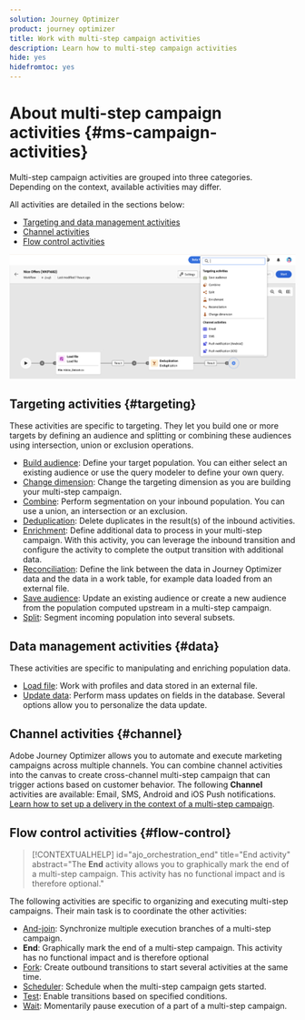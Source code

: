 ```yaml
---
solution: Journey Optimizer
product: journey optimizer
title: Work with multi-step campaign activities
description: Learn how to multi-step campaign activities
hide: yes
hidefromtoc: yes
---
```


# About multi-step campaign activities {#ms-campaign-activities}

Multi-step campaign activities are grouped into three categories. Depending on the context, available activities may differ. 

All activities are detailed in the sections below:

* [Targeting and data management activities](#targeting)
* [Channel activities](#channel)
* [Flow control activities](#flow-control)

![](../assets/workflow-activities.png)

## Targeting activities {#targeting}

These activities are specific to targeting. They let you build one or more targets by defining an audience and splitting or combining these audiences using intersection, union or exclusion operations.

* [Build audience](build-audience.md): Define your target population. You can either select an existing audience or use the query modeler to define your own query.
* [Change dimension](change-dimension.md): Change the targeting dimension as you are building your multi-step campaign.
* [Combine](combine.md): Perform segmentation on your inbound population. You can use a union, an intersection or an exclusion.
* [Deduplication](deduplication.md): Delete duplicates in the result(s) of the inbound activities.
* [Enrichment](enrichment.md): Define additional data to process in your multi-step campaign. With this activity, you can leverage the inbound transition and configure the activity to complete the output transition with additional data.
* [Reconciliation](reconciliation.md): Define the link between the data in Journey Optimizer data and the data in a work table, for example data loaded from an external file.
* [Save audience](save-audience.md): Update an existing audience or create a new audience from the population computed upstream in a multi-step campaign.
* [Split](split.md): Segment incoming population into several subsets.

## Data management activities {#data}

These activities are specific to manipulating and enriching population data.

* [Load file](load-file.md): Work with profiles and data stored in an external file. 
* [Update data](update-data.md): Perform mass updates on fields in the database. Several options allow you to personalize the data update.

## Channel activities {#channel}

Adobe Journey Optimizer allows you to automate and execute marketing campaigns across multiple channels. You can combine channel activities into the canvas to create cross-channel multi-step campaign that can trigger actions based on customer behavior. The following **Channel** activities are available: Email, SMS, Android and iOS Push notifications. [Learn how to set up a delivery in the context of a multi-step campaign](channels.md).

## Flow control activities {#flow-control}

>[!CONTEXTUALHELP]
>id="ajo_orchestration_end"
>title="End activity"
>abstract="The **End** activity allows you to graphically mark the end of a multi-step campaign. This activity has no functional impact and is therefore optional."

The following activities are specific to organizing and executing multi-step campaigns. Their main task is to coordinate the other activities:

* [And-join](and-join.md): Synchronize multiple execution branches of a multi-step campaign.
* **End**: Graphically mark the end of a multi-step campaign. This activity has no functional impact and is therefore optional
* [Fork](fork.md): Create outbound transitions to start several activities at the same time.
* [Scheduler](scheduler.md): Schedule when the multi-step campaign gets started.
* [Test](test.md): Enable transitions based on specified conditions.
* [Wait](wait.md): Momentarily pause execution of a part of a multi-step campaign.

